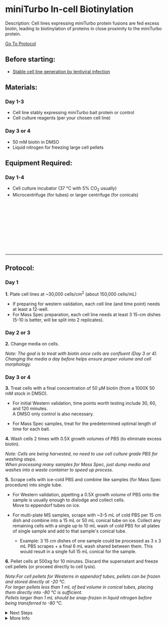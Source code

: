 miniTurbo In-cell Biotinylation
================================================================================
Description: Cell lines expressing miniTurbo protein fusions are fed excess biotin, leading to biotinylation of proteins in close proximity to the miniTurbo protein.

[Go To Protocol](#protocol)

Before starting:
--------------------------------------------------------------------------------
* [Stable cell line generation by lentiviral infection](./Making-Stables.md)

Materials:
--------------------------------------------------------------------------------
### Day 1-3
  * Cell line stably expressing miniTurbo bait protein or control
  * Cell culture reagents (per your chosen cell line)
    
### Day 3 or 4
  * 50 mM biotin in DMSO
  * Liquid nitrogen for freezing large cell pellets

Equipment Required:
--------------------------------------------------------------------------------
### Day 1-4

  * Cell culture incubator (37 °C with 5% CO<sub>2</sub> usually)
  * Microcentrifuge (for tubes) or larger centrifuge (for conicals) 

<br/><br/><br/><br/><br/><br/><br/><br/><br/>

<!-- Use <br/> to fill in first page -->
___
Protocol:
--------------------------------------------------------------------------------
### Day 1
**1.** Plate cell lines at ~30,000 cells/cm<sup>2</sup> (about 150,000 cells/mL)
  
  * If preparing for western validation, each cell line (and time point) needs at least a 12-well.
  * For Mass Spec preparation, each cell line needs at least 3 15-cm dishes (5-10 is better, will be split into 2 replicates).

### Day 2 or 3
  
**2.** Change media on cells.
 
   *Note: The goal is to treat with biotin once cells are confluent (Day 3 or 4).* <br/>*Changing the media a day before helps ensure proper volume and cell morphology.*

### Day 3 or 4
  
**3.** Treat cells with a final concentration of 50 µM biotin (from a 1000X 50 mM stock in DMSO).
 
   * For initial Western validation, time points worth testing include 30, 60, and 120 minutes. <br/>A DMSO only control is also necessary.
   
   * For Mass Spec samples, treat for the predetermined optimal length of time for each bait.

**4.** Wash cells 2 times with 0.5X growth volumes of PBS (to eliminate excess biotin).
  
  *Note: Cells are being harvested, no need to use cell culture grade PBS for washing steps.* <br/>*When processing many samples for Mass Spec, just dump media and washes into a waste container to speed up process.*
  
**5.** Scrape cells with ice-cold PBS and combine like samples (for Mass Spec procedure) into single tube.
  
  * For Western validation, pipetting a 0.5X growth volume of PBS onto the sample is usually enough to dislodge and collect cells. <br/>Move to eppendorf tubes on ice.
  
  * For multi-plate MS samples, scrape with ~3-5 mL of cold PBS per 15 cm dish and combine into a 15 mL or 50 mL conical tube on ice. Collect any remaining cells with a single up to 10 mL wash of cold PBS for all plates of single sample and add to that sample's conical tube. 
    * Example: 3 15 cm dishes of one sample could be processed as 3 x 3 mL PBS scrapes + a final 6 mL wash shared between them. This would result in a single full 15 mL conical for the sample.
  
**6.** Pellet cells at 500xg for 10 minutes. Discard the supernatant and freeze cell pellets (or proceed directly to cell lysis).
  
  *Note:For cell pellets for Westerns in eppendorf tubes, pellets can be frozen and stored directly at -20 °C.* <br/>*For larger pellets less than 1 mL of bed volume in conical tubes, placing them directly into -80 °C is sufficient.* <br/>*Pellets larger than 1 mL should be snap-frozen in liquid nitrogen before being transferred to -80 °C.* 
 
<!-- The text below creates dropdown lists for links to next steps or hyperlinks -->

<details>
  <summary>Next Steps</summary>
  
</p> <a href="./Whole-Cell-Lysis-RIPA.md">
Whole Cell Lysis</a>

</p> <a href="./BCA-Assay.md">
BCA protein quantification</a>

</p> <a href="./miniTurbo-Western-Validation.md">
Western Validation</a>

</p> <a href="./miniTurbo-Strep-IP.md">
Strep IP</a>

</p> <a href="./Affinity-MS-Sample-Prep.md">
MS Sample Prep</a>

</p> <a href="./Peptide-Quant.md">
Peptide Quantification</a>

</details>

<details>
  <summary>More Info</summary>
  
  <a href="https://www.website.com/just-copy-paste-your-target-website-here.html">
WEBSITE LINK NAME</a>  

</details>

